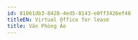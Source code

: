```yaml
---
id: 81061db3-8428-4ed5-8143-e0ff3426ef48
titleEN: Virtual Office for lease
title: Văn Phòng Ảo
---
```

